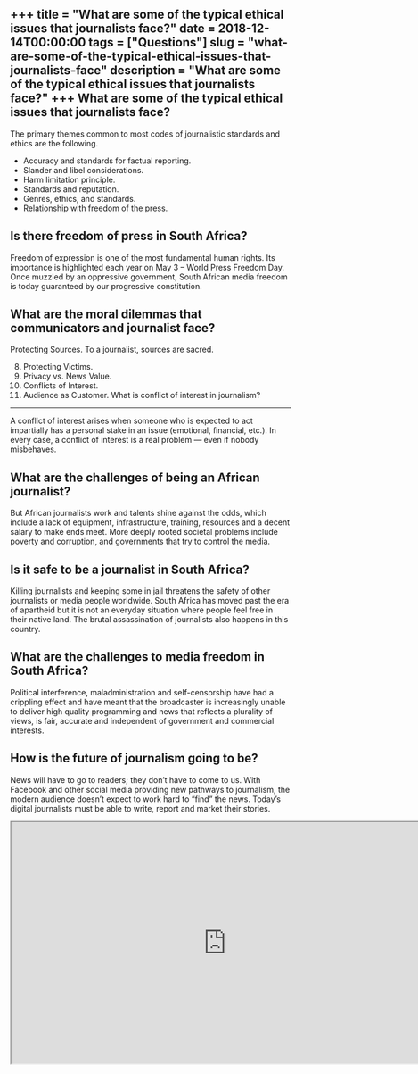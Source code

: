+++
title = "What are some of the typical ethical issues that journalists face?"
date = 2018-12-14T00:00:00
tags = ["Questions"]
slug = "what-are-some-of-the-typical-ethical-issues-that-journalists-face"
description = "What are some of the typical ethical issues that journalists face?"
+++
What are some of the typical ethical issues that journalists face?
------------------------------------------------------------------

The primary themes common to most codes of journalistic standards and ethics are the following.

- Accuracy and standards for factual reporting.
- Slander and libel considerations.
- Harm limitation principle.
- Standards and reputation.
- Genres, ethics, and standards.
- Relationship with freedom of the press.

Is there freedom of press in South Africa?
------------------------------------------

Freedom of expression is one of the most fundamental human rights. Its importance is highlighted each year on May 3 – World Press Freedom Day. Once muzzled by an oppressive government, South African media freedom is today guaranteed by our progressive constitution.

What are the moral dilemmas that communicators and journalist face?
-------------------------------------------------------------------

Protecting Sources. To a journalist, sources are sacred.

8. Protecting Victims.
9. Privacy vs. News Value.
10. Conflicts of Interest.
11. Audience as Customer.
What is conflict of interest in journalism?
-------------------------------------------

A conflict of interest arises when someone who is expected to act impartially has a personal stake in an issue (emotional, financial, etc.). In every case, a conflict of interest is a real problem — even if nobody misbehaves.

What are the challenges of being an African journalist?
-------------------------------------------------------

But African journalists work and talents shine against the odds, which include a lack of equipment, infrastructure, training, resources and a decent salary to make ends meet. More deeply rooted societal problems include poverty and corruption, and governments that try to control the media.

Is it safe to be a journalist in South Africa?
----------------------------------------------

Killing journalists and keeping some in jail threatens the safety of other journalists or media people worldwide. South Africa has moved past the era of apartheid but it is not an everyday situation where people feel free in their native land. The brutal assassination of journalists also happens in this country.

What are the challenges to media freedom in South Africa?
---------------------------------------------------------

Political interference, maladministration and self-censorship have had a crippling effect and have meant that the broadcaster is increasingly unable to deliver high quality programming and news that reflects a plurality of views, is fair, accurate and independent of government and commercial interests.

How is the future of journalism going to be?
--------------------------------------------

News will have to go to readers; they don’t have to come to us. With Facebook and other social media providing new pathways to journalism, the modern audience doesn’t expect to work hard to “find” the news. Today’s digital journalists must be able to write, report and market their stories.

<iframe allow="accelerometer; autoplay; clipboard-write; encrypted-media; gyroscope; picture-in-picture" allowfullscreen="" class="__youtube_prefs__  epyt-is-override  no-lazyload" data-no-lazy="1" data-origheight="433" data-origwidth="770" data-skipgform_ajax_framebjll="" height="433" id="_ytid_83616" loading="lazy" src="https://www.youtube.com/embed/31XRkZjq5eU?enablejsapi=1&autoplay=0&cc_load_policy=0&cc_lang_pref=&iv_load_policy=1&loop=0&modestbranding=0&rel=1&fs=1&playsinline=0&autohide=2&theme=dark&color=red&controls=1&" title="YouTube player" width="770"></iframe>